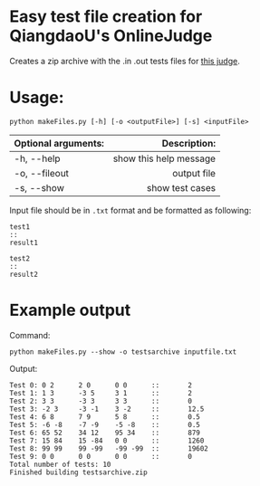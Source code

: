# Easy test file creation for QiangdaoU's OnlineJudge

Creates a zip archive with the .in .out tests files for [this judge](https://github.com/QingdaoU/OnlineJudge).

# Usage:

`python makeFiles.py [-h] [-o <outputFile>] [-s] <inputFile>`

 | Optional arguments: | Description:           |
 |---------------------|-----------------------:|
 | -h, --help          | show this help message |
 | -o, --fileout       | output file            |
 | -s, --show          | show test cases        |


Input file should be in `.txt` format and be formatted as following: 

```
test1
::
result1

test2
::
result2
```

# Example output

Command:

`python makeFiles.py --show -o testsarchive inputfile.txt`

Output: 

```
Test 0: 0 2      2 0      0 0      ::       2        
Test 1: 1 3      -3 5     3 1      ::       2        
Test 2: 3 3      -3 3     3 3      ::       0        
Test 3: -2 3     -3 -1    3 -2     ::       12.5     
Test 4: 6 8      7 9      5 8      ::       0.5      
Test 5: -6 -8    -7 -9    -5 -8    ::       0.5      
Test 6: 65 52    34 12    95 34    ::       879      
Test 7: 15 84    15 -84   0 0      ::       1260     
Test 8: 99 99    99 -99   -99 -99  ::       19602    
Test 9: 0 0      0 0      0 0      ::       0                 
Total number of tests: 10
Finished building testsarchive.zip
```

